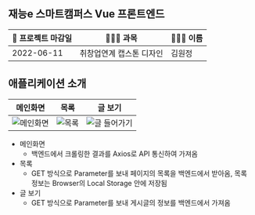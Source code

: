 <h2>재능e 스마트캠퍼스 Vue 프론트엔드</h2>

📝 프로젝트 마감일 | 👨🏻‍🏫 과목 | 🙋🏻‍♂️ 이름
----- | ----- | ----- 
2022-06-11 | 취창업연계 캡스톤 디자인 | 김원정

<h2>애플리케이션 소개</h2>

메인화면 | 목록  | 글 보기 | 
----- | ----- | -----
![메인화면](https://user-images.githubusercontent.com/38902021/174563225-c066b68e-f90c-4db5-af59-f9b4c209eb47.gif) | ![목록](https://user-images.githubusercontent.com/38902021/174563246-b367f4a9-f6f1-4087-8c6a-3adb99cbf9ae.gif) | ![글 들어가기](https://user-images.githubusercontent.com/38902021/174563253-27c4828b-4eca-400c-8b3c-b3c270b98d49.gif)

  - 메인화면
    - 백엔드에서 크롤링한 결과를 Axios로 API 통신하여 가져옴
  - 목록
    - GET 방식으로 Parameter를 보내 페이지의 목록을 백엔드에서 받아옴, 목록 정보는 Browser의 Local Storage 안에 저장됨
  - 글 보기
    - GET 방식으로 Parameter를 보내 게시글의 정보를 백엔드에서 가져옴
